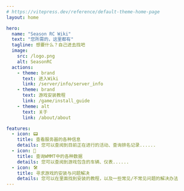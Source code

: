 ```yaml
---
# https://vitepress.dev/reference/default-theme-home-page
layout: home

hero:
  name: "Season RC Wiki"
  text: "您所需的，这里都有"
  tagline: 想要什么？自己进去找吧
  image:
    src: /logo.png
    alt: SeasonRC
  actions:
    - theme: brand
      text: 进入Wiki
      link: /server/info/server_info
    - theme: brand
      text: 游戏安装教程
      link: /game/install_guide
    - theme: alt
      text: 关于
      link: /about/about

features:
  - icon: 📟
    title: 查看服务器的各种信息
    details: 您可以查阅到目前正在进行的活动、查询排名记录......
  - icon: 📜
    title: 查询WMMT中的各种数据
    details: 您可以查阅到游戏包含的车辆、仪表......
  - icon: 🛠
    title: 寻求游戏的安装与问题解决
    details: 您可以在里面找到安装的教程，以及一些常见/不常见问题的解决办法
---
```

